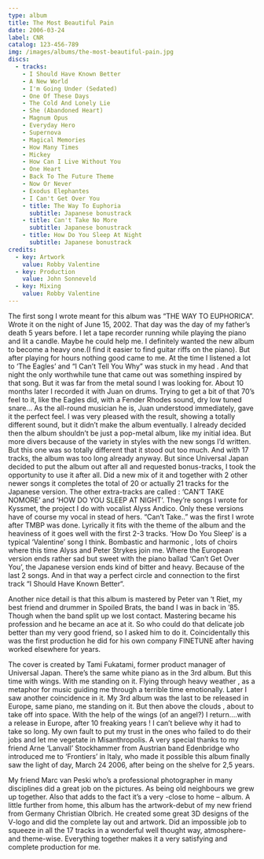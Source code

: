 ```yaml
---
type: album
title: The Most Beautiful Pain
date: 2006-03-24
label: CNR
catalog: 123-456-789
img: /images/albums/the-most-beautiful-pain.jpg
discs:
  - tracks:
    - I Should Have Known Better
    - A New World
    - I'm Going Under (Sedated)
    - One Of These Days
    - The Cold And Lonely Lie
    - She (Abandoned Heart)
    - Magnum Opus
    - Everyday Hero
    - Supernova
    - Magical Memories
    - How Many Times
    - Mickey
    - How Can I Live Without You
    - One Heart
    - Back To The Future Theme
    - Now Or Never
    - Exodus Elephantes
    - I Can't Get Over You
    - title: The Way To Euphoria
      subtitle: Japanese bonustrack
    - title: Can't Take No More
      subtitle: Japanese bonustrack
    - title: How Do You Sleep At Night
      subtitle: Japanese bonustrack
credits:
  - key: Artwork
    value: Robby Valentine
  - key: Production
    value: John Sonneveld
  - key: Mixing
    value: Robby Valentine
---
```


The first song I wrote meant for this album was “THE WAY TO EUPHORICA”.
Wrote it on the night of June 15, 2002. That day was the day of my father’s death 5 years before. I let a tape recorder running while playing the piano and lit a candle. Maybe he could help me. I definitely wanted the new album to become a heavy one.(I find it easier to find guitar riffs on the piano).
But after playing for hours nothing good came to me.
At the time I listened a lot to ‘The Eagles’ and “I Can’t Tell You Why” was stuck in my head . And that night the only worthwhile tune that came out was something inspired by that song. But it was far from the metal sound I was looking for. About 10 months later I recorded it with Juan on drums. Trying to get a bit of that 70’s feel to it, like the Eagles did, with a Fender Rhodes sound, dry low tuned snare… As the all-round musician he is, Juan understood immediately, gave it the perfect feel. I was very pleased with the result, showing a totally different sound, but it didn’t make the album eventually. I already decided then the album shouldn’t be just a pop-metal album, like my initial idea. But more divers because of the variety in styles with the new songs I’d written. But this one was so totally different that it stood out too much. And with 17 tracks, the album was too long already anyway.
But since Universal Japan decided to put the album out after all and requested bonus-tracks, I took the opportunity to use it after all. Did a new mix of it and together with 2 other newer songs it completes the total of 20 or actually 21 tracks for the Japanese version.
The other extra-tracks are called : ‘CAN’T TAKE NOMORE’ and ‘HOW DO YOU SLEEP AT NIGHT’. They’re songs I wrote for Kyssmet, the project I do with vocalist Alyss Andico. Only these versions have of course my vocal in stead of hers. “Can’t Take..” was the first I wrote after TMBP was done. Lyrically it fits with the theme of the album and the heaviness of it goes well with the first 2-3 tracks. ‘How Do You Sleep’ is a typical ‘Valentine’ song I think. Bombastic and harmonic , lots of choirs where this time Alyss and Peter Strykes join me. Where the European version ends rather sad but sweet with the piano ballad ‘Can’t Get Over You’, the Japanese version ends kind of bitter and heavy. Because of the last 2 songs. And in that way a perfect circle and connection to the first track “I Should Have Known Better“.

Another nice detail is that this album is mastered by Peter van ‘t Riet,
my best friend and drummer in Spoiled Brats, the band I was in back in ’85. Though when the band split up we lost contact.
Mastering became his profession and he became an ace at it. So who could do that delicate job better than my very good friend, so I asked him to do it. Coincidentally this was the first production he did for his own company FINETUNE after having worked elsewhere for years.

The cover is created by Tami Fukatami, former product manager of Universal Japan.
There’s the same white piano as in the 3rd album. But this time with wings. With me standing on it. Flying through heavy weather , as a metaphor for music guiding me through a terrible time emotionally. Later I saw another coincidence in it. My 3rd album was the last to be released in Europe, same piano, me standing on it. But then above the clouds , about to take off into space. With the help of the wings (of an angel?) I return….with a release in Europe, after 10 freaking years ! I can’t believe why it had to take so long. My own fault to put my trust in the ones who failed to do their jobs and let me vegetate in Misanthropolis.
A very special thanks to my friend Arne ‘Lanvall’ Stockhammer from Austrian band Edenbridge who introduced me to ‘Frontiers’ in Italy, who made it possible this album finally saw the light of day, March 24 2006, after being on the shelve for 2,5 years.

My friend Marc van Peski who’s a professional photographer in many disciplines did a great job on the pictures. As being old neighbours we grew up together. Also that adds to the fact it’s a very -close to home – album. A little further from home, this album has the artwork-debut of my new friend from Germany Christian Olbrich. He created some great 3D designs of the V-logo and did the complete lay out and artwork. Did an impossible job to squeeze in all the 17 tracks in a wonderful well thought way, atmosphere-and theme-wise.
Everything together makes it a very satisfying and complete production for me.